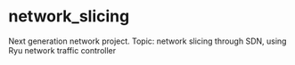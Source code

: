 # network_slicing
Next generation network project. Topic: network slicing through SDN, using Ryu network traffic controller
